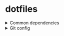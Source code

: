 # dotfiles

<details>
  <summary>Common dependencies</summary>

```shell
sudo apt update

sudo apt install -y \
    apt-transport-https \
    ca-certificates \
    curl \
    exa \
    fzf \
    git \
    gnupg-agent \
    make \
    software-properties-common \
    tig \
    tree \
    vim \
    wget \
    zip unzip \
    zsh
```
</details>

<details>
  <summary>Git config</summary>

```shell
ln -s .dotfiles/shell/bash/.bash_aliases .bash_aliases
ln -s .dotfiles/shell/bash/.bash_profile .bash_profile
ln -s .dotfiles/shell/bash/.bashrc .bashrc
ln -s .dotfiles/shell/bash/.profile .profile
ln -s .dotfiles/git/.gitconfig .gitconfig
ln -s .dotfiles/git/.gitignore_global .gitignore_global

source ~/.bashrc
```
</details>
